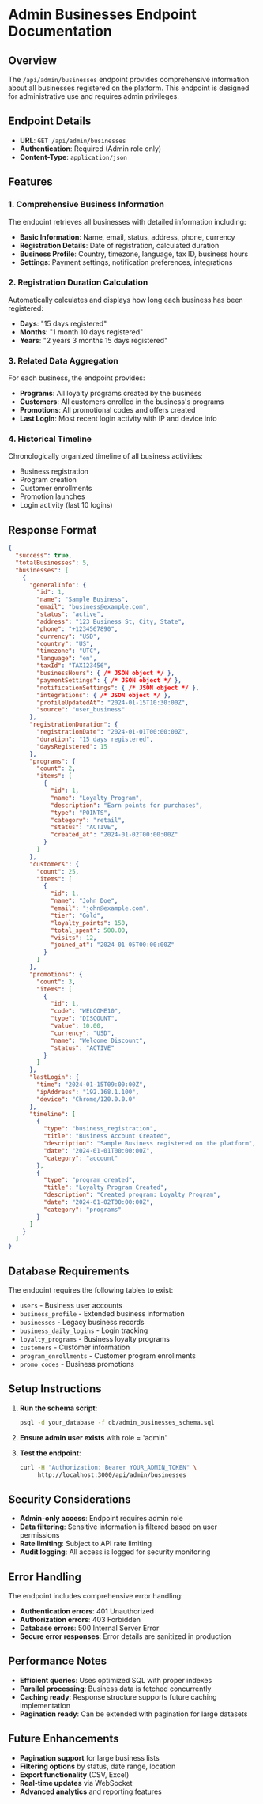 # Admin Businesses Endpoint Documentation

## Overview

The `/api/admin/businesses` endpoint provides comprehensive information about all businesses registered on the platform. This endpoint is designed for administrative use and requires admin privileges.

## Endpoint Details

- **URL**: `GET /api/admin/businesses`
- **Authentication**: Required (Admin role only)
- **Content-Type**: `application/json`

## Features

### 1. Comprehensive Business Information

The endpoint retrieves all businesses with detailed information including:

- **Basic Information**: Name, email, status, address, phone, currency
- **Registration Details**: Date of registration, calculated duration
- **Business Profile**: Country, timezone, language, tax ID, business hours
- **Settings**: Payment settings, notification preferences, integrations

### 2. Registration Duration Calculation

Automatically calculates and displays how long each business has been registered:

- **Days**: "15 days registered"
- **Months**: "1 month 10 days registered"
- **Years**: "2 years 3 months 15 days registered"

### 3. Related Data Aggregation

For each business, the endpoint provides:

- **Programs**: All loyalty programs created by the business
- **Customers**: All customers enrolled in the business's programs
- **Promotions**: All promotional codes and offers created
- **Last Login**: Most recent login activity with IP and device info

### 4. Historical Timeline

Chronologically organized timeline of all business activities:

- Business registration
- Program creation
- Customer enrollments
- Promotion launches
- Login activity (last 10 logins)

## Response Format

```json
{
  "success": true,
  "totalBusinesses": 5,
  "businesses": [
    {
      "generalInfo": {
        "id": 1,
        "name": "Sample Business",
        "email": "business@example.com",
        "status": "active",
        "address": "123 Business St, City, State",
        "phone": "+1234567890",
        "currency": "USD",
        "country": "US",
        "timezone": "UTC",
        "language": "en",
        "taxId": "TAX123456",
        "businessHours": { /* JSON object */ },
        "paymentSettings": { /* JSON object */ },
        "notificationSettings": { /* JSON object */ },
        "integrations": { /* JSON object */ },
        "profileUpdatedAt": "2024-01-15T10:30:00Z",
        "source": "user_business"
      },
      "registrationDuration": {
        "registrationDate": "2024-01-01T00:00:00Z",
        "duration": "15 days registered",
        "daysRegistered": 15
      },
      "programs": {
        "count": 2,
        "items": [
          {
            "id": 1,
            "name": "Loyalty Program",
            "description": "Earn points for purchases",
            "type": "POINTS",
            "category": "retail",
            "status": "ACTIVE",
            "created_at": "2024-01-02T00:00:00Z"
          }
        ]
      },
      "customers": {
        "count": 25,
        "items": [
          {
            "id": 1,
            "name": "John Doe",
            "email": "john@example.com",
            "tier": "Gold",
            "loyalty_points": 150,
            "total_spent": 500.00,
            "visits": 12,
            "joined_at": "2024-01-05T00:00:00Z"
          }
        ]
      },
      "promotions": {
        "count": 3,
        "items": [
          {
            "id": 1,
            "code": "WELCOME10",
            "type": "DISCOUNT",
            "value": 10.00,
            "currency": "USD",
            "name": "Welcome Discount",
            "status": "ACTIVE"
          }
        ]
      },
      "lastLogin": {
        "time": "2024-01-15T09:00:00Z",
        "ipAddress": "192.168.1.100",
        "device": "Chrome/120.0.0.0"
      },
      "timeline": [
        {
          "type": "business_registration",
          "title": "Business Account Created",
          "description": "Sample Business registered on the platform",
          "date": "2024-01-01T00:00:00Z",
          "category": "account"
        },
        {
          "type": "program_created",
          "title": "Loyalty Program Created",
          "description": "Created program: Loyalty Program",
          "date": "2024-01-02T00:00:00Z",
          "category": "programs"
        }
      ]
    }
  ]
}
```

## Database Requirements

The endpoint requires the following tables to exist:

- `users` - Business user accounts
- `business_profile` - Extended business information
- `businesses` - Legacy business records
- `business_daily_logins` - Login tracking
- `loyalty_programs` - Business loyalty programs
- `customers` - Customer information
- `program_enrollments` - Customer program enrollments
- `promo_codes` - Business promotions

## Setup Instructions

1. **Run the schema script**:
   ```bash
   psql -d your_database -f db/admin_businesses_schema.sql
   ```

2. **Ensure admin user exists** with role = 'admin'

3. **Test the endpoint**:
   ```bash
   curl -H "Authorization: Bearer YOUR_ADMIN_TOKEN" \
        http://localhost:3000/api/admin/businesses
   ```

## Security Considerations

- **Admin-only access**: Endpoint requires admin role
- **Data filtering**: Sensitive information is filtered based on user permissions
- **Rate limiting**: Subject to API rate limiting
- **Audit logging**: All access is logged for security monitoring

## Error Handling

The endpoint includes comprehensive error handling:

- **Authentication errors**: 401 Unauthorized
- **Authorization errors**: 403 Forbidden
- **Database errors**: 500 Internal Server Error
- **Secure error responses**: Error details are sanitized in production

## Performance Notes

- **Efficient queries**: Uses optimized SQL with proper indexes
- **Parallel processing**: Business data is fetched concurrently
- **Caching ready**: Response structure supports future caching implementation
- **Pagination ready**: Can be extended with pagination for large datasets

## Future Enhancements

- **Pagination support** for large business lists
- **Filtering options** by status, date range, location
- **Export functionality** (CSV, Excel)
- **Real-time updates** via WebSocket
- **Advanced analytics** and reporting features